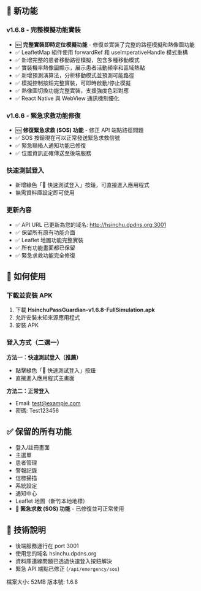 ## 🚀 新功能

### v1.6.8 - 完整模擬功能實裝
- 🆕 **完整實裝即時定位模擬功能** - 修復並實裝了完整的路徑模擬和熱像圖功能
- ✅ LeafletMap 組件使用 forwardRef 和 useImperativeHandle 模式重構
- ✅ 新增完整的患者移動路徑模擬，包含多種移動模式
- ✅ 實裝機率熱像圖顯示，展示患者活動頻率和區域熱點
- ✅ 新增預測演算法，分析移動模式並預測可能路徑
- ✅ 模擬控制按鈕完整實裝，可即時啟動/停止模擬
- ✅ 熱像圖切換功能完整實裝，支援強度色彩對應
- ✅ React Native 與 WebView 通訊機制優化

### v1.6.6 - 緊急求救功能修復
- 🆕 **修復緊急求救 (SOS) 功能** - 修正 API 端點路徑問題
- ✅ SOS 按鈕現在可以正常發送緊急求救信號
- ✅ 緊急聯絡人通知功能已修復
- ✅ 位置資訊正確傳送至後端服務

### 快速測試登入
- 新增綠色「🚀 快速測試登入」按鈕，可直接進入應用程式
- 無需資料庫設定即可使用

### 更新內容
- ✅ API URL 已更新為您的域名: http://hsinchu.dpdns.org:3001
- ✅ 保留所有原有功能介面
- ✅ Leaflet 地圖功能完整實裝
- ✅ 所有功能畫面都已保留
- ✅ 緊急求救功能完全修復

## 📱 如何使用

### 下載並安裝 APK
1. 下載 **HsinchuPassGuardian-v1.6.8-FullSimulation.apk**
2. 允許安裝未知來源應用程式
3. 安裝 APK

### 登入方式（二選一）

**方法一：快速測試登入（推薦）**
- 點擊綠色「🚀 快速測試登入」按鈕
- 直接進入應用程式主畫面

**方法二：正常登入**
- Email: test@example.com
- 密碼: Test123456

## ✅ 保留的所有功能

- 登入/註冊畫面
- 主選單
- 患者管理
- 警報記錄
- 信標掃描
- 系統設定
- 通知中心
- Leaflet 地圖（新竹本地地標）
- **🚨 緊急求救 (SOS) 功能** - 已修復並可正常使用

## 🔧 技術說明

- 後端服務運行在 port 3001
- 使用您的域名 hsinchu.dpdns.org
- 資料庫連線問題已透過快速登入按鈕解決
- 緊急 API 端點已修正 (`/api/emergency/sos`)

檔案大小: 52MB
版本號: 1.6.8